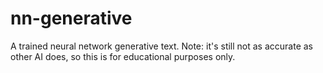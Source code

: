 # nn-generative
A trained neural network generative text. Note: it's still not as accurate as other AI does, so this is for educational purposes only.
